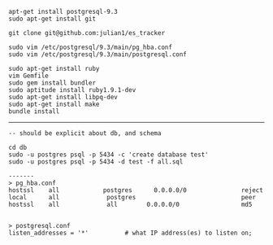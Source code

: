 
    apt-get install postgresql-9.3
    sudo apt-get install git

    git clone git@github.com:julian1/es_tracker

    sudo vim /etc/postgresql/9.3/main/pg_hba.conf 
    sudo vim /etc/postgresql/9.3/main/postgresql.conf 

    sudo apt-get install ruby
    vim Gemfile 
    sudo gem install bundler
    sudo aptitude install ruby1.9.1-dev
    sudo apt-get install libpq-dev
    sudo apt-get install make
    bundle install


  --------------------------
    -- should be explicit about db, and schema 

    cd db
    sudo -u postgres psql -p 5434 -c 'create database test'
    sudo -u postgres psql -p 5434 -d test -f all.sql 

    -------
    > pg_hba.conf
    hostssl    all            postgres      0.0.0.0/0               reject 
    local      all             postgres                             peer
    hostssl    all             all        0.0.0.0/0                 md5

    
    > postgresql.conf
    listen_addresses = '*'          # what IP address(es) to listen on;

